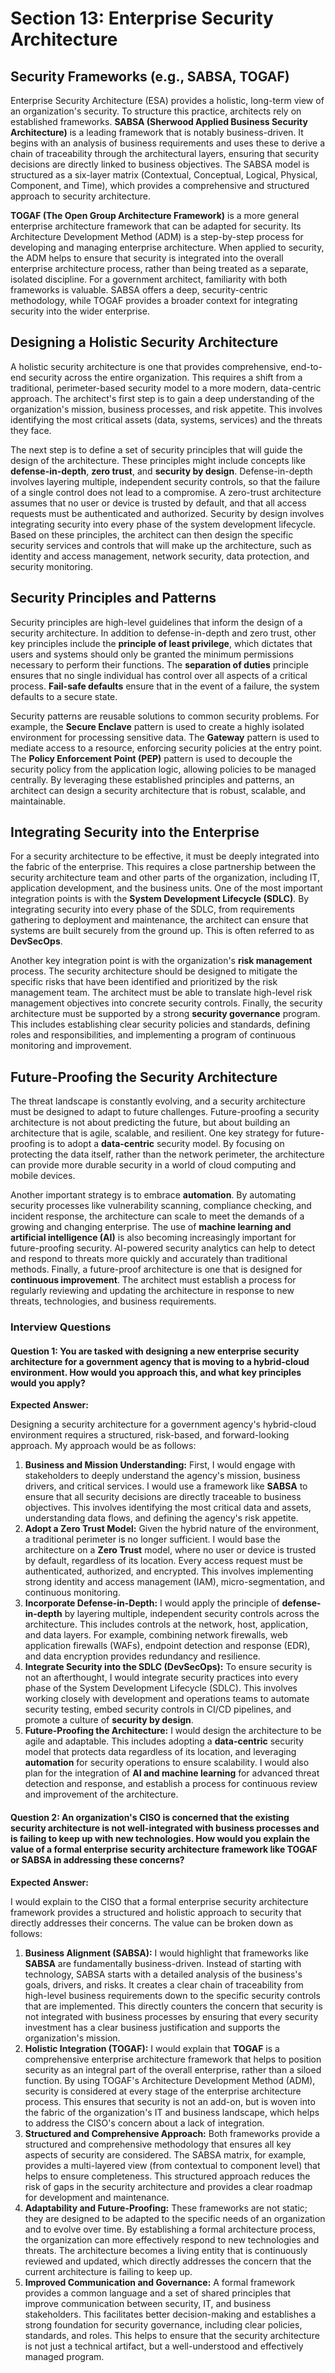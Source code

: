 # Section 13: Enterprise Security Architecture

## Security Frameworks (e.g., SABSA, TOGAF)

Enterprise Security Architecture (ESA) provides a holistic, long-term view of an organization's security. To structure this practice, architects rely on established frameworks. **SABSA (Sherwood Applied Business Security Architecture)** is a leading framework that is notably business-driven. It begins with an analysis of business requirements and uses these to derive a chain of traceability through the architectural layers, ensuring that security decisions are directly linked to business objectives. The SABSA model is structured as a six-layer matrix (Contextual, Conceptual, Logical, Physical, Component, and Time), which provides a comprehensive and structured approach to security architecture.

**TOGAF (The Open Group Architecture Framework)** is a more general enterprise architecture framework that can be adapted for security. Its Architecture Development Method (ADM) is a step-by-step process for developing and managing enterprise architecture. When applied to security, the ADM helps to ensure that security is integrated into the overall enterprise architecture process, rather than being treated as a separate, isolated discipline. For a government architect, familiarity with both frameworks is valuable. SABSA offers a deep, security-centric methodology, while TOGAF provides a broader context for integrating security into the wider enterprise.

## Designing a Holistic Security Architecture

A holistic security architecture is one that provides comprehensive, end-to-end security across the entire organization. This requires a shift from a traditional, perimeter-based security model to a more modern, data-centric approach. The architect's first step is to gain a deep understanding of the organization's mission, business processes, and risk appetite. This involves identifying the most critical assets (data, systems, services) and the threats they face.

The next step is to define a set of security principles that will guide the design of the architecture. These principles might include concepts like **defense-in-depth**, **zero trust**, and **security by design**. Defense-in-depth involves layering multiple, independent security controls, so that the failure of a single control does not lead to a compromise. A zero-trust architecture assumes that no user or device is trusted by default, and that all access requests must be authenticated and authorized. Security by design involves integrating security into every phase of the system development lifecycle. Based on these principles, the architect can then design the specific security services and controls that will make up the architecture, such as identity and access management, network security, data protection, and security monitoring.

## Security Principles and Patterns

Security principles are high-level guidelines that inform the design of a security architecture. In addition to defense-in-depth and zero trust, other key principles include the **principle of least privilege**, which dictates that users and systems should only be granted the minimum permissions necessary to perform their functions. The **separation of duties** principle ensures that no single individual has control over all aspects of a critical process. **Fail-safe defaults** ensure that in the event of a failure, the system defaults to a secure state.

Security patterns are reusable solutions to common security problems. For example, the **Secure Enclave** pattern is used to create a highly isolated environment for processing sensitive data. The **Gateway** pattern is used to mediate access to a resource, enforcing security policies at the entry point. The **Policy Enforcement Point (PEP)** pattern is used to decouple the security policy from the application logic, allowing policies to be managed centrally. By leveraging these established principles and patterns, an architect can design a security architecture that is robust, scalable, and maintainable.

## Integrating Security into the Enterprise

For a security architecture to be effective, it must be deeply integrated into the fabric of the enterprise. This requires a close partnership between the security architecture team and other parts of the organization, including IT, application development, and the business units. One of the most important integration points is with the **System Development Lifecycle (SDLC)**. By integrating security into every phase of the SDLC, from requirements gathering to deployment and maintenance, the architect can ensure that systems are built securely from the ground up. This is often referred to as **DevSecOps**.

Another key integration point is with the organization's **risk management** process. The security architecture should be designed to mitigate the specific risks that have been identified and prioritized by the risk management team. The architect must be able to translate high-level risk management objectives into concrete security controls. Finally, the security architecture must be supported by a strong **security governance** program. This includes establishing clear security policies and standards, defining roles and responsibilities, and implementing a program of continuous monitoring and improvement.

## Future-Proofing the Security Architecture

The threat landscape is constantly evolving, and a security architecture must be designed to adapt to future challenges. Future-proofing a security architecture is not about predicting the future, but about building an architecture that is agile, scalable, and resilient. One key strategy for future-proofing is to adopt a **data-centric** security model. By focusing on protecting the data itself, rather than the network perimeter, the architecture can provide more durable security in a world of cloud computing and mobile devices.

Another important strategy is to embrace **automation**. By automating security processes like vulnerability scanning, compliance checking, and incident response, the architecture can scale to meet the demands of a growing and changing enterprise. The use of **machine learning and artificial intelligence (AI)** is also becoming increasingly important for future-proofing security. AI-powered security analytics can help to detect and respond to threats more quickly and accurately than traditional methods. Finally, a future-proof architecture is one that is designed for **continuous improvement**. The architect must establish a process for regularly reviewing and updating the architecture in response to new threats, technologies, and business requirements.

### Interview Questions

#### **Question 1: You are tasked with designing a new enterprise security architecture for a government agency that is moving to a hybrid-cloud environment. How would you approach this, and what key principles would you apply?**

**Expected Answer:**

Designing a security architecture for a government agency's hybrid-cloud environment requires a structured, risk-based, and forward-looking approach. My approach would be as follows:

1.  **Business and Mission Understanding:** First, I would engage with stakeholders to deeply understand the agency's mission, business drivers, and critical services. I would use a framework like **SABSA** to ensure that all security decisions are directly traceable to business objectives. This involves identifying the most critical data and assets, understanding data flows, and defining the agency's risk appetite.
2.  **Adopt a Zero Trust Model:** Given the hybrid nature of the environment, a traditional perimeter is no longer sufficient. I would base the architecture on a **Zero Trust** model, where no user or device is trusted by default, regardless of its location. Every access request must be authenticated, authorized, and encrypted. This involves implementing strong identity and access management (IAM), micro-segmentation, and continuous monitoring.
3.  **Incorporate Defense-in-Depth:** I would apply the principle of **defense-in-depth** by layering multiple, independent security controls across the architecture. This includes controls at the network, host, application, and data layers. For example, combining network firewalls, web application firewalls (WAFs), endpoint detection and response (EDR), and data encryption provides redundancy and resilience.
4.  **Integrate Security into the SDLC (DevSecOps):** To ensure security is not an afterthought, I would integrate security practices into every phase of the System Development Lifecycle (SDLC). This involves working closely with development and operations teams to automate security testing, embed security controls in CI/CD pipelines, and promote a culture of **security by design**.
5.  **Future-Proofing the Architecture:** I would design the architecture to be agile and adaptable. This includes adopting a **data-centric** security model that protects data regardless of its location, and leveraging **automation** for security operations to ensure scalability. I would also plan for the integration of **AI and machine learning** for advanced threat detection and response, and establish a process for continuous review and improvement of the architecture.

#### **Question 2: An organization's CISO is concerned that the existing security architecture is not well-integrated with business processes and is failing to keep up with new technologies. How would you explain the value of a formal enterprise security architecture framework like TOGAF or SABSA in addressing these concerns?**

**Expected Answer:**

I would explain to the CISO that a formal enterprise security architecture framework provides a structured and holistic approach to security that directly addresses their concerns. The value can be broken down as follows:

1.  **Business Alignment (SABSA):** I would highlight that frameworks like **SABSA** are fundamentally business-driven. Instead of starting with technology, SABSA starts with a detailed analysis of the business's goals, drivers, and risks. It creates a clear chain of traceability from high-level business requirements down to the specific security controls that are implemented. This directly counters the concern that security is not integrated with business processes by ensuring that every security investment has a clear business justification and supports the organization's mission.
2.  **Holistic Integration (TOGAF):** I would explain that **TOGAF** is a comprehensive enterprise architecture framework that helps to position security as an integral part of the overall enterprise, rather than a siloed function. By using TOGAF's Architecture Development Method (ADM), security is considered at every stage of the enterprise architecture process. This ensures that security is not an add-on, but is woven into the fabric of the organization's IT and business landscape, which helps to address the CISO's concern about a lack of integration.
3.  **Structured and Comprehensive Approach:** Both frameworks provide a structured and comprehensive methodology that ensures all key aspects of security are considered. The SABSA matrix, for example, provides a multi-layered view (from contextual to component level) that helps to ensure completeness. This structured approach reduces the risk of gaps in the security architecture and provides a clear roadmap for development and maintenance.
4.  **Adaptability and Future-Proofing:** These frameworks are not static; they are designed to be adapted to the specific needs of an organization and to evolve over time. By establishing a formal architecture process, the organization can more effectively respond to new technologies and threats. The architecture becomes a living entity that is continuously reviewed and updated, which directly addresses the concern that the current architecture is failing to keep up.
5.  **Improved Communication and Governance:** A formal framework provides a common language and a set of shared principles that improve communication between security, IT, and business stakeholders. This facilitates better decision-making and establishes a strong foundation for security governance, including clear policies, standards, and roles. This helps to ensure that the security architecture is not just a technical artifact, but a well-understood and effectively managed program.
